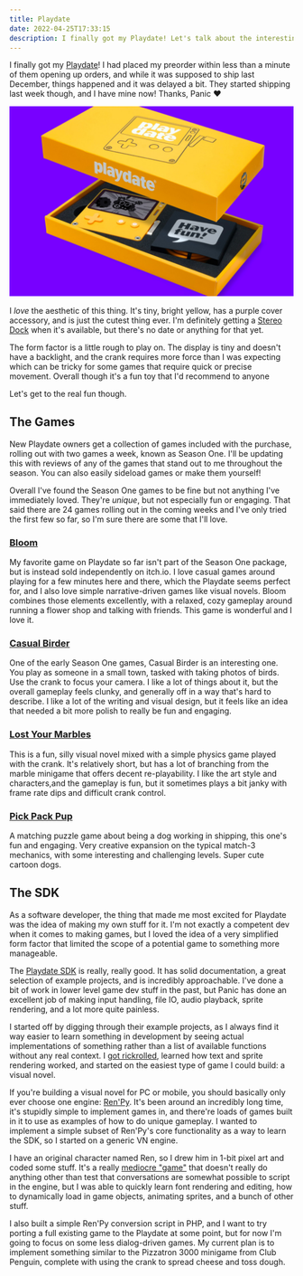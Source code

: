 ```yaml
---
title: Playdate
date: 2022-04-25T17:33:15
description: I finally got my Playdate! Let's talk about the interesting games and excellent SDK!
---
```


I finally got my [Playdate](https://play.date)! I had placed my preorder within less than a minute of them opening up orders, and while it was supposed to ship last December, things happened and it was delayed a bit. They started shipping last week though, and I have mine now! Thanks, Panic ❤️

![Playdate console in its yellow box, with a charging cable visible on a solid purple background.](./Playdate-photo-4.jpg)

I *love* the aesthetic of this thing. It's tiny, bright yellow, has a purple cover accessory, and is just the cutest thing ever. I'm definitely getting a [Stereo Dock](https://play.date/#playdate-stereo-dock) when it's available, but there's no date or anything for that yet.

The form factor is a little rough to play on. The display is tiny and doesn't have a backlight, and the crank requires more force than I was expecting which can be tricky for some games that require quick or precise movement. Overall though it's a fun toy that I'd recommend to anyone

Let's get to the real fun though.

## The Games

New Playdate owners get a collection of games included with the purchase, rolling out with two games a week, known as Season One. I'll be updating this with reviews of any of the games that stand out to me throughout the season. You can also easily sideload games or make them yourself!

Overall I've found the Season One games to be fine but not anything I've immediately loved. They're *unique*, but not especially fun or engaging. That said there are 24 games rolling out in the coming weeks and I've only tried the first few so far, so I'm sure there are some that I'll love.

### [Bloom](https://rngpartygames.itch.io/bloom)

My favorite game on Playdate so far isn't part of the Season One package, but is instead sold independently on itch.io. I love casual games around playing for a few minutes here and there, which the Playdate seems perfect for, and I also love simple narrative-driven games like visual novels. Bloom combines those elements excellently, with a relaxed, cozy gameplay around running a flower shop and talking with friends. This game is wonderful and I love it.

### [Casual Birder](https://play.date/games/casual-birder/)

One of the early Season One games, Casual Birder is an interesting one. You play as someone in a small town, tasked with taking photos of birds. Use the crank to focus your camera. I like a lot of things about it, but the overall gameplay feels clunky, and generally off in a way that's hard to describe. I like a lot of the writing and visual design, but it feels like an idea that needed a bit more polish to really be fun and engaging.

### [Lost Your Marbles](https://play.date/games/lost-your-marbles/)

This is a fun, silly visual novel mixed with a simple physics game played with the crank. It's relatively short, but has a lot of branching from the marble minigame that offers decent re-playability. I like the art style and characters,and the gameplay is fun, but it sometimes plays a bit janky with frame rate dips and difficult crank control.

### [Pick Pack Pup](https://play.date/games/pickpackpup/)

A matching puzzle game about being a dog working in shipping, this one's fun and engaging. Very creative expansion on the typical match-3 mechanics, with some interesting and challenging levels. Super cute cartoon dogs.

## The SDK

As a software developer, the thing that made me most excited for Playdate was the idea of making my own stuff for it. I'm not exactly a competent dev when it comes to making games, but I loved the idea of a very simplified form factor that limited the scope of a potential game to something more manageable.

The [Playdate SDK](https://play.date/dev) is really, really good. It has solid documentation, a great selection of example projects, and is incredibly approachable. I've done a bit of work in lower level game dev stuff in the past, but Panic has done an excellent job of making input handling, file IO, audio playback, sprite rendering, and a lot more quite painless.

I started off by digging through their example projects, as I always find it way easier to learn something in development by seeing actual implementations of something rather than a list of available functions without any real context. I [got rickrolled](https://twitter.com/alanaktion/status/1499102415143927809), learned how text and sprite rendering worked, and started on the easiest type of game I could build: a visual novel.

If you're building a visual novel for PC or mobile, you should basically only ever choose one engine: [Ren'Py](https://renpy.org). It's been around an incredibly long time, it's stupidly simple to implement games in, and there're loads of games built in it to use as examples of how to do unique gameplay. I wanted to implement a simple subset of Ren'Py's core functionality as a way to learn the SDK, so I started on a generic VN engine.

I have an original character named Ren, so I drew him in 1-bit pixel art and coded some stuff. It's a really [mediocre "game"](https://github.com/Alanaktion/rens-adventures) that doesn't really do anything other than test that conversations are somewhat possible to script in the engine, but I was able to quickly learn font rendering and editing, how to dynamically load in game objects, animating sprites, and a bunch of other stuff.

I also built a simple Ren'Py conversion script in PHP, and I want to try porting a full existing game to the Playdate at some point, but for now I'm going to focus on some less dialog-driven games. My current plan is to implement something similar to the Pizzatron 3000 minigame from Club Penguin, complete with using the crank to spread cheese and toss dough.
